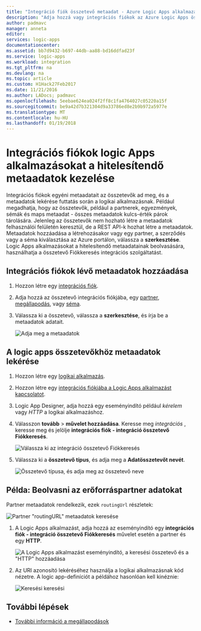 ```yaml
---
title: "Integráció fiók összetevő metaadat - Azure Logic Apps alkalmazásokat kezeléséhez |} Microsoft Docs"
description: "Adja hozzá vagy integrációs fiókok az Azure Logic Apps összetevő metaadatok lekérése"
author: padmavc
manager: anneta
editor: 
services: logic-apps
documentationcenter: 
ms.assetid: bb7d9432-b697-44db-aa88-bd16ddfad23f
ms.service: logic-apps
ms.workload: integration
ms.tgt_pltfrm: na
ms.devlang: na
ms.topic: article
ms.custom: H1Hack27Feb2017
ms.date: 11/21/2016
ms.author: LADocs; padmavc
ms.openlocfilehash: 5eebae624ea024f2ff8c1fa4764027c05220a15f
ms.sourcegitcommit: be9a42d7b321304d9a33786ed8e2b9b972a5977e
ms.translationtype: MT
ms.contentlocale: hu-HU
ms.lasthandoff: 01/19/2018
---
```

# <a name="manage-artifact-metadata-in-integration-accounts-for-logic-apps"></a>Integrációs fiókok logic Apps alkalmazásokat a hitelesítendő metaadatok kezelése

Integrációs fiókok egyéni metaadatait az összetevők ad meg, és a metaadatok lekérése futtatás során a logikai alkalmazásnak. Például megadhatja, hogy az összetevők, például a partnerek, egyezmények, sémák és maps metaadat - összes metaadatok kulcs-érték párok tárolására. Jelenleg az összetevők nem hozható létre a metaadatok felhasználói felületén keresztül, de a REST API-k hozhat létre a metaadatok. Metaadatok hozzáadása a létrehozásakor vagy egy partner, a szerződés vagy a séma kiválasztása az Azure portálon, válassza a **szerkesztése**. Logic Apps alkalmazásokat a hitelesítendő metaadatainak beolvasására, használhatja a összetevő Fiókkeresés integrációs szolgáltatást.

## <a name="add-metadata-to-artifacts-in-integration-accounts"></a>Integrációs fiókok lévő metaadatok hozzáadása

1. Hozzon létre egy [integrációs fiók](logic-apps-enterprise-integration-create-integration-account.md).

2. Adja hozzá az összetevő integrációs fiókjába, egy [partner](logic-apps-enterprise-integration-partners.md#how-to-create-a-partner), [megállapodás](logic-apps-enterprise-integration-agreements.md#how-to-create-agreements), vagy [séma](logic-apps-enterprise-integration-schemas.md).

3.  Válassza ki a összetevő, válassza a **szerkesztése**, és írja be a metaadatok adatait.

    ![Adja meg a metaadatok](media/logic-apps-enterprise-integration-metadata/image1.png)

## <a name="retrieve-metadata-from-artifacts-for-logic-apps"></a>A logic apps összetevőkhöz metaadatok lekérése

1. Hozzon létre egy [logikai alkalmazás](quickstart-create-first-logic-app-workflow.md).

2. Hozzon létre egy [integrációs fiókjába a Logic Apps alkalmazást kapcsolatot](logic-apps-enterprise-integration-create-integration-account.md#link-an-integration-account-to-a-logic-app). 

3. Logic App Designer, adja hozzá egy eseményindító például *kérelem* vagy *HTTP* a logikai alkalmazáshoz.

4.  Válasszon **tovább** > **művelet hozzáadása**. Keresse meg *integrációs* , keresse meg és jelölje **integrációs fiók - integráció összetevő Fiókkeresés**.

    ![Válassza ki az integráció összetevő Fiókkeresés](media/logic-apps-enterprise-integration-metadata/image2.png)

5. Válassza ki a **összetevő típus**, és adja meg a **Adatösszetevőt nevét**.

    ![Összetevő típusa, és adja meg az összetevő neve](media/logic-apps-enterprise-integration-metadata/image3.png)

## <a name="example-retrieve-partner-metadata"></a>Példa: Beolvasni az erőforráspartner adatokat

Partner metaadatok rendelkezik, ezek `routingUrl` részletek:

![Partner "routingURL" metaadatok keresése](media/logic-apps-enterprise-integration-metadata/image6.png)

1. A Logic Apps alkalmazást, adja hozzá az eseményindító egy **integrációs fiók - integráció összetevő Fiókkeresés** művelet esetén a partner és egy **HTTP**.

    ![A Logic Apps alkalmazást eseményindító, a keresési összetevő és a "HTTP" hozzáadása](media/logic-apps-enterprise-integration-metadata/image4.png)

2. Az URI azonosító lekéréséhez használja a logikai alkalmazásnak kód nézetre. A logic app-definíciót a példához hasonlóan kell kinéznie:

    ![Keresési keresési](media/logic-apps-enterprise-integration-metadata/image5.png)


## <a name="next-steps"></a>További lépések
* [További információ a megállapodások](logic-apps-enterprise-integration-agreements.md "vállalati integrációs megállapodások ismertetése")  
